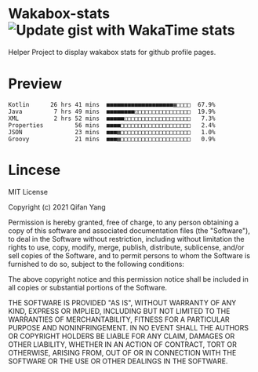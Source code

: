  # Wakabox-stats ![Update gist with WakaTime stats](https://github.com/underwindfall/wakabox-stats/workflows/Update%20gist%20with%20WakaTime%20stats/badge.svg)

  Helper Project to display wakabox stats for github profile pages. 
 # Preview 
  
  ```  
 Kotlin      26 hrs 41 mins  ■■■■■■■■■■■■■■■■■■■▦□□□□  67.9%
Java         7 hrs 49 mins  ■■■■■■■■◱□□□□□□□□□□□□□□□  19.9%
XML          2 hrs 52 mins  ■■■■■◱□□□□□□□□□□□□□□□□□□   7.3%
Properties         56 mins  ■■■■□□□□□□□□□□□□□□□□□□□□   2.4%
JSON               23 mins  ■■■▦□□□□□□□□□□□□□□□□□□□□   1.0%
Groovy             21 mins  ■■■▦□□□□□□□□□□□□□□□□□□□□   0.9% 
 ``` 
  
 
 # Lincese 

  MIT License

  Copyright (c) 2021 Qifan Yang
  
  Permission is hereby granted, free of charge, to any person obtaining a copy
  of this software and associated documentation files (the "Software"), to deal
  in the Software without restriction, including without limitation the rights
  to use, copy, modify, merge, publish, distribute, sublicense, and/or sell
  copies of the Software, and to permit persons to whom the Software is
  furnished to do so, subject to the following conditions:
  
  The above copyright notice and this permission notice shall be included in all
  copies or substantial portions of the Software.
  
  THE SOFTWARE IS PROVIDED "AS IS", WITHOUT WARRANTY OF ANY KIND, EXPRESS OR
  IMPLIED, INCLUDING BUT NOT LIMITED TO THE WARRANTIES OF MERCHANTABILITY,
  FITNESS FOR A PARTICULAR PURPOSE AND NONINFRINGEMENT. IN NO EVENT SHALL THE
  AUTHORS OR COPYRIGHT HOLDERS BE LIABLE FOR ANY CLAIM, DAMAGES OR OTHER
  LIABILITY, WHETHER IN AN ACTION OF CONTRACT, TORT OR OTHERWISE, ARISING FROM,
  OUT OF OR IN CONNECTION WITH THE SOFTWARE OR THE USE OR OTHER DEALINGS IN THE
  SOFTWARE.
